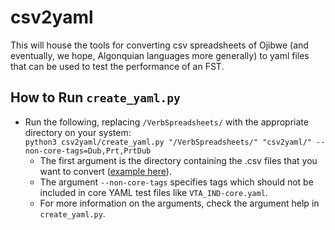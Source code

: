 # csv2yaml

This will house the tools for converting csv spreadsheets of Ojibwe (and eventually, we hope, Algonquian languages more generally) to yaml files that can be used to test the performance of an FST.

## How to Run `create_yaml.py`

- Run the following, replacing `/VerbSpreadsheets/` with the appropriate directory on your system:  
`python3 csv2yaml/create_yaml.py "/VerbSpreadsheets/" "csv2yaml/" --non-core-tags=Dub,Prt,PrtDub`
    - The first argument is the directory containing the .csv files that you want to convert ([example here](https://github.com/ELF-Lab/OjibweMorph/tree/main/VerbSpreadsheets)).
    - The argument `--non-core-tags` specifies tags which should not be included in core YAML test files like `VTA_IND-core.yaml`.
    - For more information on the arguments, check the argument help in `create_yaml.py`.